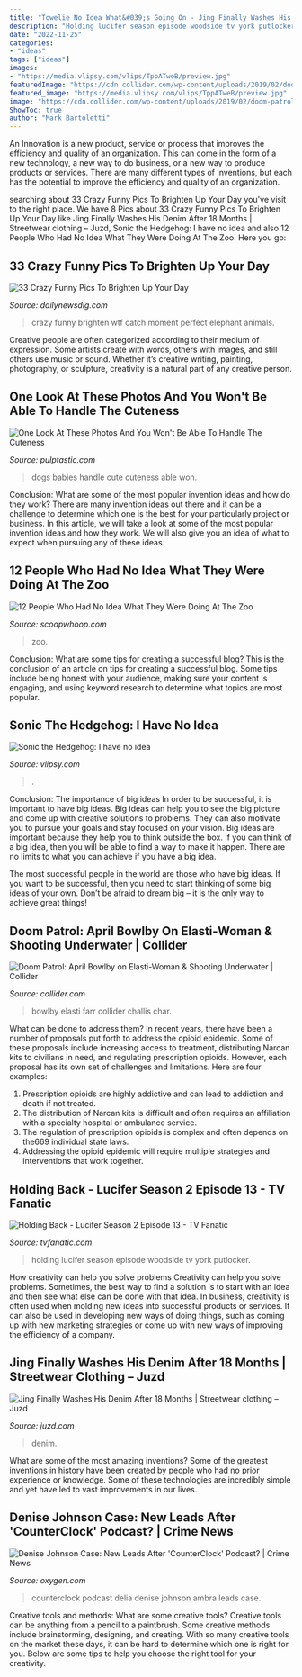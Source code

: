 ```yaml
---
title: "Towelie No Idea What&#039;s Going On - Jing Finally Washes His Denim After 18 Months"
description: "Holding lucifer season episode woodside tv york putlocker"
date: "2022-11-25"
categories:
- "ideas"
tags: ["ideas"]
images:
- "https://media.vlipsy.com/vlips/TppATweB/preview.jpg"
featuredImage: "https://cdn.collider.com/wp-content/uploads/2019/02/doom-patrol-april-bowlby-011-424x600.jpg"
featured_image: "https://media.vlipsy.com/vlips/TppATweB/preview.jpg"
image: "https://cdn.collider.com/wp-content/uploads/2019/02/doom-patrol-april-bowlby-011-424x600.jpg"
ShowToc: true
author: "Mark Bartoletti"
---
```



An Innovation is a new product, service or process that improves the efficiency and quality of an organization. This can come in the form of a new technology, a new way to do business, or a new way to produce products or services. There are many different types of Inventions, but each has the potential to improve the efficiency and quality of an organization.

	

		
searching about 33 Crazy Funny Pics To Brighten Up Your Day you've visit to the right place. We have 8 Pics about 33 Crazy Funny Pics To Brighten Up Your Day like Jing Finally Washes His Denim After 18 Months | Streetwear clothing – Juzd, Sonic the Hedgehog: I have no idea and also 12 People Who Had No Idea What They Were Doing At The Zoo. Here you go:
		
    
## 33 Crazy Funny Pics To Brighten Up Your Day

<img loading=lazy src="http://dailynewsdig.com/wp-content/uploads/2014/01/WTF-101-Catch-That-Perfect-Crazy-Moment-41.jpg" onerror="this.onerror=null;this.src='https://tse2.mm.bing.net/th?id=OIP.j64Y3w0sQSC3q5s845VdMAHaFT&amp;pid=15.1';" alt="33 Crazy Funny Pics To Brighten Up Your Day">

_Source: dailynewsdig.com_

>crazy funny brighten wtf catch moment perfect elephant animals. 

	

Creative people are often categorized according to their medium of expression. Some artists create with words, others with images, and still others use music or sound. Whether it’s creative writing, painting, photography, or sculpture, creativity is a natural part of any creative person.

    
## One Look At These Photos And You Won&#039;t Be Able To Handle The Cuteness

<img loading=lazy src="https://pulptastic.com/wp-content/uploads/2014/07/cute-big-dogs-and-babies-2.jpg" onerror="this.onerror=null;this.src='https://tse1.mm.bing.net/th?id=OIP.yq6bEYeG_uFkYJ-uM_uBJwHaJ6&amp;pid=15.1';" alt="One Look At These Photos And You Won&#039;t Be Able To Handle The Cuteness">

_Source: pulptastic.com_

>dogs babies handle cute cuteness able won. 

	

Conclusion: What are some of the most popular invention ideas and how do they work?
There are many invention ideas out there and it can be a challenge to determine which one is the best for your particularly project or business. In this article, we will take a look at some of the most popular invention ideas and how they work. We will also give you an idea of what to expect when pursuing any of these ideas.

    
## 12 People Who Had No Idea What They Were Doing At The Zoo

<img loading=lazy src="https://s4.scoopwhoop.com/shon/just/zooppl.jpg" onerror="this.onerror=null;this.src='https://tse4.mm.bing.net/th?id=OIP.F7dJ6Qo-T7Xt0cR3SDoqogHaD4&amp;pid=15.1';" alt="12 People Who Had No Idea What They Were Doing At The Zoo">

_Source: scoopwhoop.com_

>zoo. 

	

Conclusion: What are some tips for creating a successful blog?
This is the conclusion of an article on tips for creating a successful blog. 
Some tips include being honest with your audience, making sure your content is engaging, and using keyword research to determine what topics are most popular.

    
## Sonic The Hedgehog: I Have No Idea

<img loading=lazy src="https://media.vlipsy.com/vlips/TppATweB/preview.jpg" onerror="this.onerror=null;this.src='https://tse3.mm.bing.net/th?id=OIP.TogKYfNCkH6Dl_3XQb-8QwHaEK&amp;pid=15.1';" alt="Sonic the Hedgehog: I have no idea">

_Source: vlipsy.com_

>. 

	

Conclusion: The importance of big ideas
In order to be successful, it is important to have big ideas. Big ideas can help you to see the big picture and come up with creative solutions to problems. They can also motivate you to pursue your goals and stay focused on your vision.
Big ideas are important because they help you to think outside the box. If you can think of a big idea, then you will be able to find a way to make it happen. There are no limits to what you can achieve if you have a big idea.

The most successful people in the world are those who have big ideas. If you want to be successful, then you need to start thinking of some big ideas of your own. Don’t be afraid to dream big – it is the only way to achieve great things!

    
## Doom Patrol: April Bowlby On Elasti-Woman &amp; Shooting Underwater | Collider

<img loading=lazy src="https://cdn.collider.com/wp-content/uploads/2019/02/doom-patrol-april-bowlby-011-424x600.jpg" onerror="this.onerror=null;this.src='https://tse3.mm.bing.net/th?id=OIP.H4BBVGBooO9qDVPaQj67cgAAAA&amp;pid=15.1';" alt="Doom Patrol: April Bowlby on Elasti-Woman &amp; Shooting Underwater | Collider">

_Source: collider.com_

>bowlby elasti farr collider challis char. 

	

What can be done to address them?
In recent years, there have been a number of proposals put forth to address the opioid epidemic. Some of these proposals include increasing access to treatment, distributing Narcan kits to civilians in need, and regulating prescription opioids. However, each proposal has its own set of challenges and limitations. Here are four examples:
1) Prescription opioids are highly addictive and can lead to addiction and death if not treated. 
2) The distribution of Narcan kits is difficult and often requires an affiliation with a specialty hospital or ambulance service. 
3) The regulation of prescription opioids is complex and often depends on the669 individual state laws. 
4) Addressing the opioid epidemic will require multiple strategies and interventions that work together.

    
## Holding Back - Lucifer Season 2 Episode 13 - TV Fanatic

<img loading=lazy src="https://tv-fanatic-res.cloudinary.com/iu/s--gLUK-Bhd--/t_full/cs_srgb,f_auto,fl_strip_profile.lossy,q_auto:420/v1485481649/holding-back-lucifer-season-2-episode-13.jpg" onerror="this.onerror=null;this.src='https://tse4.mm.bing.net/th?id=OIP.MKcB5tV1S3EuTopfn3v3DQHaLH&amp;pid=15.1';" alt="Holding Back - Lucifer Season 2 Episode 13 - TV Fanatic">

_Source: tvfanatic.com_

>holding lucifer season episode woodside tv york putlocker. 

	

How creativity can help you solve problems
Creativity can help you solve problems. Sometimes, the best way to find a solution is to start with an idea and then see what else can be done with that idea. In business, creativity is often used when molding new ideas into successful products or services. It can also be used in developing new ways of doing things, such as coming up with new marketing strategies or come up with new ways of improving the efficiency of a company.

    
## Jing Finally Washes His Denim After 18 Months | Streetwear Clothing – Juzd

<img loading=lazy src="http://4.bp.blogspot.com/_k8ZSlgZUqmE/S0-Ds_5zInI/AAAAAAAAAD0/y35hKRrxT4o/s400/8.JPG" onerror="this.onerror=null;this.src='https://tse4.mm.bing.net/th?id=OIP.uegAnw3Y5e7EVM5yEuFU2QAAAA&amp;pid=15.1';" alt="Jing Finally Washes His Denim After 18 Months | Streetwear clothing – Juzd">

_Source: juzd.com_

>denim. 

	

What are some of the most amazing inventions?
Some of the greatest inventions in history have been created by people who had no prior experience or knowledge. Some of these technologies are incredibly simple and yet have led to vast improvements in our lives.

    
## Denise Johnson Case: New Leads After &#039;CounterClock&#039; Podcast? | Crime News

<img loading=lazy src="https://www.oxygen.com/sites/oxygen/files/styles/blog-post-embedded--mobile/public/2020-04/delia-dambra.jpg?itok=sRpeERGR" onerror="this.onerror=null;this.src='https://tse1.mm.bing.net/th?id=OIP.Lg-mzVkPKqU-01Rxdk5TewAAAA&amp;pid=15.1';" alt="Denise Johnson Case: New Leads After &#039;CounterClock&#039; Podcast? | Crime News">

_Source: oxygen.com_

>counterclock podcast delia denise johnson ambra leads case. 

	

Creative tools and methods: What are some creative tools?
Creative tools can be anything from a pencil to a paintbrush. Some creative methods include brainstorming, designing, and creating. With so many creative tools on the market these days, it can be hard to determine which one is right for you. Below are some tips to help you choose the right tool for your creativity.

